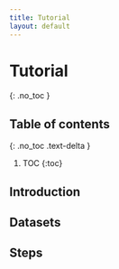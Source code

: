 ```yaml
---
title: Tutorial
layout: default
---
```


# Tutorial
{: .no_toc }

## Table of contents
{: .no_toc .text-delta }

1. TOC
{:toc}


## Introduction
## Datasets
## Steps